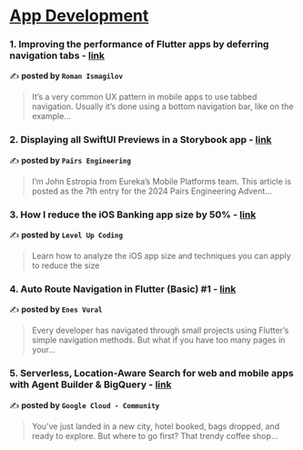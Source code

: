 
<h1><a href=https://medium.com/tag/mobile-app-development/recommended target="_blank" rel="noopener noreferrer">App Development</a></h1>
<h3>1. Improving the performance of Flutter apps by deferring navigation tabs - <a href="https://medium.com/@pomis172/improving-the-performance-of-flutter-apps-by-deferring-navigation-tabs-b0eb749d8f96" target="_blank" rel="noopener noreferrer">link</a></h3>

✍️ **posted by `Roman Ismagilov`**

<blockquote>It’s a very common UX pattern in mobile apps to use tabbed navigation. Usually it’s done using a bottom navigation bar, like on the example…</blockquote>

<h3>2. Displaying all SwiftUI Previews in a Storybook app - <a href="https://medium.com/eureka-engineering/displaying-all-swiftui-previews-in-a-storybook-app-1dd8e925d777" target="_blank" rel="noopener noreferrer">link</a></h3>

✍️ **posted by `Pairs Engineering`**

<blockquote>I’m John Estropia from Eureka’s Mobile Platforms team. This article is posted as the 7th entry for the 2024 Pairs Engineering Advent…</blockquote>

<h3>3. How I reduce the iOS Banking app size by 50% - <a href="https://medium.com/gitconnected/how-i-reduce-the-ios-banking-app-size-by-50-41410e091969" target="_blank" rel="noopener noreferrer">link</a></h3>

✍️ **posted by `Level Up Coding`**

<blockquote>Learn how to analyze the iOS app size and techniques you can apply to reduce the size</blockquote>

<h3>4. Auto Route Navigation in Flutter (Basic) #1 - <a href="https://medium.com/@sakasstudio/auto-route-navigation-in-flutter-basic-1-9f425f1c5e4c" target="_blank" rel="noopener noreferrer">link</a></h3>

✍️ **posted by `Enes Vural`**

<blockquote>Every developer has navigated through small projects using Flutter’s simple navigation methods. But what if you have too many pages in your…</blockquote>

<h3>5. Serverless, Location-Aware Search for web and mobile apps with Agent Builder & BigQuery - <a href="https://medium.com/google-cloud/serverless-location-aware-search-for-web-and-mobile-apps-with-agent-builder-bigquery-89f2fef1ab20" target="_blank" rel="noopener noreferrer">link</a></h3>

✍️ **posted by `Google Cloud - Community`**

<blockquote>You’ve just landed in a new city, hotel booked, bags dropped, and ready to explore. But where to go first? That trendy coffee shop…</blockquote>

